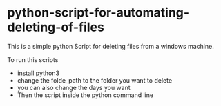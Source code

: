 # python-script-for-automating-deleting-of-files
This is a simple python Script for deleting files from a windows machine.

To run this scripts 
   - install python3
   - change the folde_path to the folder you want to delete
   - you can also change the days you want 
   - Then the script inside the python command line
